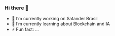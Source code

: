 ### Hi there 👋

- 🔭 I’m currently working on Satander Brasil
- 🌱 I’m currently learning about Blockchain and IA
- ⚡ Fun fact: ...
